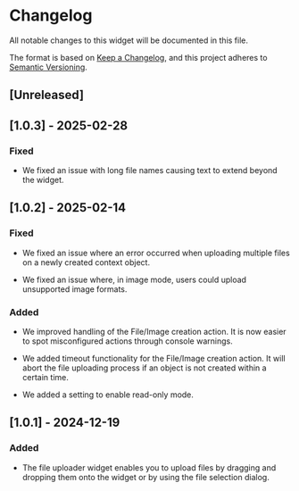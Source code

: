 # Changelog

All notable changes to this widget will be documented in this file.

The format is based on [Keep a Changelog](https://keepachangelog.com/en/1.0.0/), and this project adheres to [Semantic Versioning](https://semver.org/spec/v2.0.0.html).

## [Unreleased]

## [1.0.3] - 2025-02-28

### Fixed

-   We fixed an issue with long file names causing text to extend beyond the widget.

## [1.0.2] - 2025-02-14

### Fixed

-   We fixed an issue where an error occurred when uploading multiple files on a newly created context object.

-   We fixed an issue where, in image mode, users could upload unsupported image formats.

### Added

-   We improved handling of the File/Image creation action. It is now easier to spot misconfigured actions through console warnings.

-   We added timeout functionality for the File/Image creation action. It will abort the file uploading process if an object is not created within a certain time.

-   We added a setting to enable read-only mode.

## [1.0.1] - 2024-12-19

### Added

-   The file uploader widget enables you to upload files by dragging and dropping them onto the widget or by using the file selection dialog.
